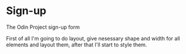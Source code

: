 # Sign-up
The Odin Project sign-up form

First of all I'm going to do layout, give nesessary shape and width for all elements and layout them, after that I'll start to style them.

